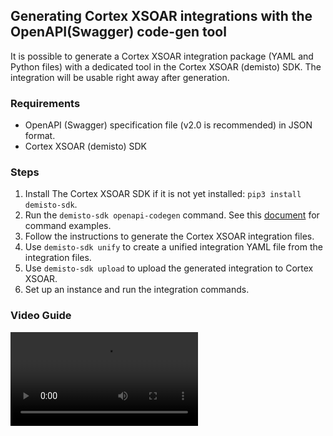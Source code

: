 ## Generating Cortex XSOAR integrations with the OpenAPI(Swagger) code-gen tool
It is possible to generate a Cortex XSOAR integration package (YAML and Python files) with a dedicated tool in the Cortex XSOAR (demisto) SDK.
The integration will be usable right away after generation.

### Requirements
* OpenAPI (Swagger) specification file (v2.0 is recommended) in JSON format.
* Cortex XSOAR (demisto) SDK 

### Steps
1. Install The Cortex XSOAR SDK if it is not yet installed: `pip3 install demisto-sdk`.
2. Run the `demisto-sdk openapi-codegen` command. See this [document](https://github.com/demisto/demisto-sdk/blob/master/demisto_sdk/commands/openapi_codegen/README.md) for command examples. 
3. Follow the instructions to generate the Cortex XSOAR integration files.
4. Use `demisto-sdk unify` to create a unified integration YAML file from the integration files.
5. Use `demisto-sdk upload` to upload the generated integration to Cortex XSOAR.
6. Set up an instance and run the integration commands.

### Video Guide
<video controls>
    <source src="https://github.com/demisto/content-assets/raw/f645684f39a96dea9edc92475dc95b788ba05f51/Assets/OpenAPICodegen/openapicodegen.m4v"
            type="video/mp4"/>
    Sorry, your browser doesn't support embedded videos. You can download the video at: https://github.com/demisto/content-assets/blob/7982404664dc68c2035b7c701d093ec026628802/Assets/FeedJSON/Json_generic_feed_demo.mp4 
</video>
